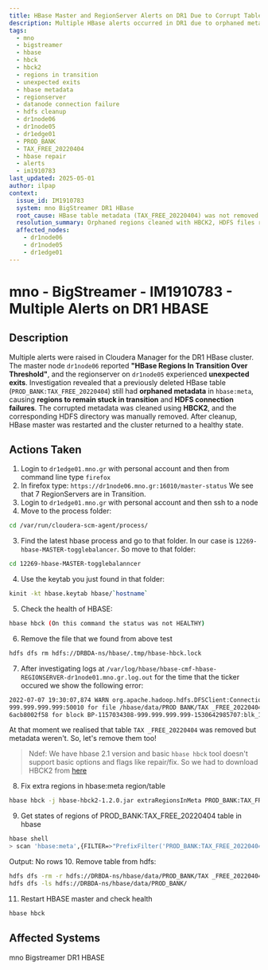 ```yaml
---
title: HBase Master and RegionServer Alerts on DR1 Due to Corrupt Table Metadata
description: Multiple HBase alerts occurred in DR1 due to orphaned metadata from a deleted table (PROD_BANK:TAX_FREE_20220404), causing regions in transition and connection failures; resolved by removing HBCK lock and cleaning metadata via HBCK2.
tags:
  - mno
  - bigstreamer
  - hbase
  - hbck
  - hbck2
  - regions in transition
  - unexpected exits
  - hbase metadata
  - regionserver
  - datanode connection failure
  - hdfs cleanup
  - dr1node06
  - dr1node05
  - dr1edge01
  - PROD_BANK
  - TAX_FREE_20220404
  - hbase repair
  - alerts
  - im1910783
last_updated: 2025-05-01
author: ilpap
context:
  issue_id: IM1910783
  system: mno BigStreamer DR1 HBase
  root_cause: HBase table metadata (TAX_FREE_20220404) was not removed after table deletion, leading to stale region info in meta and block connection failures
  resolution_summary: Orphaned regions cleaned with HBCK2, HDFS files removed, and cluster health restored
  affected_nodes:
    - dr1node06
    - dr1node05
    - dr1edge01
---
```

# mno - BigStreamer - IM1910783 - Multiple Alerts on DR1 HBASE
## Description
Multiple alerts were raised in Cloudera Manager for the DR1 HBase cluster. The master node `dr1node06` reported **"HBase Regions In Transition Over Threshold"**, and the regionserver on `dr1node05` experienced **unexpected exits**. Investigation revealed that a previously deleted HBase table (`PROD_BANK:TAX_FREE_20220404`) still had **orphaned metadata** in `hbase:meta`, causing **regions to remain stuck in transition** and **HDFS connection failures**. 
The corrupted metadata was cleaned using **HBCK2**, and the corresponding HDFS directory was manually removed. After cleanup, HBase master was restarted and the cluster returned to a healthy state.
## Actions Taken
1. Login to `dr1edge01.mno.gr` with personal account and then from command line type `firefox`
2. In firefox type: `https://dr1node06.mno.gr:16010/master-status`
We see that 7 RegionServers are in Transition.
3. Login to `dr1edge01.mno.gr` with personal account and then ssh to a node
4. Move to the process folder:
```bash
cd /var/run/cloudera-scm-agent/process/
```
3. Find the latest hbase process and go to that folder. In our case is `12269-hbase-MASTER-togglebalancer`. So move to that folder:
```bash
cd 12269-hbase-MASTER-togglebalanncer
```
4. Use the keytab you just found in that folder:
```bash
kinit -kt hbase.keytab hbase/`hostname`
```
5. Check the health of HBASE:
```bash
hbase hbck (On this command the status was not HEALTHY)
```
6. Remove the file that we found from above test
```bash
hdfs dfs rm hdfs://DRBDA-ns/hbase/.tmp/hbase-hbck.lock
```
7. After investigating logs at `/var/log/hbase/hbase-cmf-hbase-REGIONSERVER-dr1node01.mno.gr.log.out` for the time that the ticker occured we show the following error:
```bash
2022-07-07 19:30:07,874 WARN org.apache.hadoop.hdfs.DFSClient:Connectionfailure:Failedtoconnecttodrinode05.mno.gr/I
999.999.999.999:50010 for file /hbase/data/PROD BANK/TAX _FREE_20220404/2c093lelcf6178a3548f7162a5a5965a/D/e2ea28cd22ad402394bd8
6acb8002f58 for block BP-1157034308-999.999.999.999-1530642985707:blk_1164232343_90497946:0rg.apache.hadoop.hdfs.security.toke
```
At that moment we realised that table `TAX _FREE_20220404` was removed but metadata weren't. So, let's remove them too!
> Ndef: We have hbase 2.1 version and basic `hbase hbck` tool doesn't support basic options and flags like repair/fix. So we had to download HBCK2 from [here](https://jar-download.com/artifact-search/hbase-hbck2)
8. Fix extra regions in hbase:meta region/table
```bash
hbase hbck -j hbase-hbck2-1.2.0.jar extraRegionsInMeta PROD_BANK:TAX_FREE_20220404 --fix
```
9. Get states of regions of PROD_BANK:TAX_FREE_20220404 table in hbase
```bash
hbase shell
> scan 'hbase:meta',{FILTER=>"PrefixFilter('PROD_BANK:TAX_FREE_20220404')"}
```
Output: No rows
10. Remove table from hdfs:
```bash
hdfs dfs -rm -r hdfs://DRBDA-ns/hbase/data/PROD_BANK/TAX _FREE_20220404
hdfs dfs -ls hdfs://DRBDA-ns/hbase/data/PROD_BANK/
```
11. Restart HBASE master and check health
```bash
hbase hbck
```
## Affected Systems
mno Bigstreamer DR1 HBASE